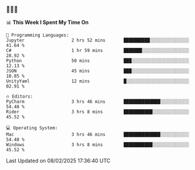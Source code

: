 ### 👋👋👋
<!--START_SECTION:waka-->
📊 **This Week I Spent My Time On** 

```text
💬 Programming Languages: 
Jupyter                  2 hrs 52 mins       ██████████░░░░░░░░░░░░░░░   41.64 % 
C#                       1 hr 59 mins        ███████░░░░░░░░░░░░░░░░░░   28.92 % 
Python                   50 mins             ███░░░░░░░░░░░░░░░░░░░░░░   12.13 % 
JSON                     45 mins             ███░░░░░░░░░░░░░░░░░░░░░░   10.85 % 
UnityYaml                12 mins             █░░░░░░░░░░░░░░░░░░░░░░░░   02.91 % 

🔥 Editors: 
PyCharm                  3 hrs 46 mins       ██████████████░░░░░░░░░░░   54.48 % 
Rider                    3 hrs 8 mins        ███████████░░░░░░░░░░░░░░   45.52 % 

💻 Operating System: 
Mac                      3 hrs 46 mins       ██████████████░░░░░░░░░░░   54.48 % 
Windows                  3 hrs 8 mins        ███████████░░░░░░░░░░░░░░   45.52 % 
```


 Last Updated on 08/02/2025 17:36:40 UTC
<!--END_SECTION:waka-->
